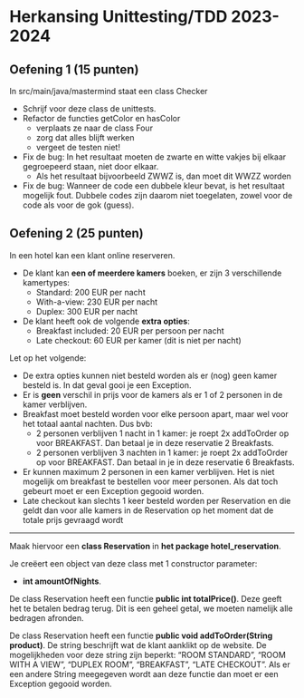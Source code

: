 # Herkansing Unittesting/TDD 2023-2024

## Oefening 1 (15 punten)
In src/main/java/mastermind staat een class Checker
- Schrijf voor deze class de unittests.
- Refactor de functies getColor en hasColor
  - verplaats ze naar de class Four 
  - zorg dat alles blijft werken
  - vergeet de testen niet!
- Fix de bug: In het resultaat moeten de zwarte en witte vakjes bij elkaar gegroepeerd staan, niet door elkaar. 
  - Als het resultaat bijvoorbeeld ZWWZ is, dan moet dit WWZZ worden
- Fix de bug: Wanneer de code een dubbele kleur bevat, is het resultaat mogelijk fout. Dubbele codes zijn daarom niet toegelaten, zowel voor de code als voor de gok (guess).

## Oefening 2 (25 punten)
In een hotel kan een klant online reserveren.
* De klant kan **een of meerdere kamers** boeken, er zijn 3 verschillende kamertypes:
    * Standard: 200 EUR per nacht
    * With-a-view: 230 EUR per nacht
    * Duplex: 300 EUR per nacht
* De klant heeft ook de volgende **extra opties**:
    * Breakfast included: 20 EUR per persoon per nacht
    * Late checkout: 60 EUR per kamer (dit is niet per nacht)

Let op het volgende:
* De extra opties kunnen niet besteld worden als er (nog) geen kamer besteld is. In dat geval gooi je een Exception.
* Er is **geen** verschil in prijs voor de kamers als er 1 of 2 personen in de kamer verblijven.
* Breakfast moet besteld worden voor elke persoon apart, maar wel voor het totaal aantal nachten. Dus bvb:
    * 2 personen verblijven 1 nacht in 1 kamer: je roept 2x addToOrder op voor BREAKFAST. Dan betaal je in deze reservatie 2 Breakfasts.
    * 2 personen verblijven 3 nachten in 1 kamer: je roept 2x addToOrder op voor BREAKFAST. Dan betaal in je in deze reservatie 6 Breakfasts.
* Er kunnen maximum 2 personen in een kamer verblijven. Het is niet mogelijk om breakfast te bestellen voor meer personen. Als dat toch gebeurt moet er een Exception gegooid worden.
* Late checkout kan slechts 1 keer besteld worden per Reservation en die geldt dan voor alle kamers in de Reservation op het moment dat de totale prijs gevraagd wordt

-----
Maak hiervoor een **class Reservation** in **het package hotel_reservation**.

Je creëert een object van deze class met 1 constructor parameter:
* **int amountOfNights**.

De class Reservation heeft een functie **public int totalPrice()**.
Deze geeft het te betalen bedrag terug. Dit is een geheel getal, we moeten namelijk alle bedragen afronden.

De class Reservation heeft een functie **public void addToOrder(String product)**.
De string beschrijft wat de klant aanklikt op de website.
De mogelijkheden voor deze string zijn beperkt: “ROOM STANDARD”, “ROOM WITH A VIEW”, “DUPLEX ROOM”, “BREAKFAST”, “LATE CHECKOUT”.
Als er een andere String meegegeven wordt aan deze functie dan moet er een Exception gegooid worden.